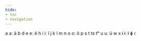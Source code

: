 ```yaml
---
hide:
- toc
- navigation
---
```

a
aː
ã
b
d
e
eː
ẽ
h
i
iː
ĩ
j
k
l
m
n
o
oː
õ
p
s
t
ts
tʰ
u
uː
ũ
w
x
ɨ
ɨː
ɨ̃
ɸ
ɾ
